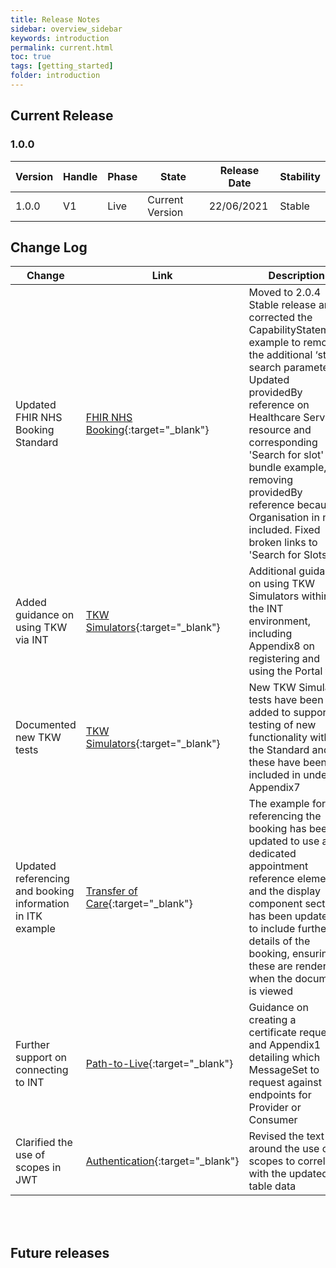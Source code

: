 ```yaml
---
title: Release Notes
sidebar: overview_sidebar
keywords: introduction
permalink: current.html
toc: true
tags: [getting_started]
folder: introduction
---
```


## Current Release

### 1.0.0

Version | Handle  | Phase             | State           | Release Date | Stability
--------|---------|-------------------|-----------------|--------------|----------------
1.0.0   | V1     | Live | Current Version | 22/06/2021   | Stable

## Change Log

Change                                    | Link                                                                                                                 | Description                                                                                                                          | Impact           
------------------------------------------|----------------------------------------------------------------------------------------------------------------------|--------------------------------------------------------------------------------------------------------------------------------------|:-----------------------------------------------------------------------------------------------------------------------:|
Updated FHIR NHS Booking Standard         | [FHIR NHS Booking](https://developer.nhs.uk/apis/nhsbooking-2.0.4/overview_release_notes.html){:target="\_blank"}	| Moved to 2.0.4 Stable release and corrected the CapabilityStatement example to remove the additional ‘start’ search parameter. Updated providedBy reference on Healthcare Service resource and corresponding 'Search for slot' bundle example, removing providedBy reference because Organisation in not included. Fixed broken links to 'Search for Slots'    | <mark style="background-color: LightGreen">non-breaking</mark>
Added guidance on using TKW via INT       | [TKW Simulators](sims_install.html){:target="\_blank"}																| Additional guidance on using TKW Simulators within the INT environment, including Appendix8 on registering and using the Portal tool         | <mark style="background-color: LightGreen">non-breaking</mark>
Documented new TKW tests                  | [TKW Simulators](sims_install.html){:target="\_blank"}																| New TKW Simulator tests have been added to support testing of new functionality within the Standard and these have been included in under Appendix7        | <mark style="background-color: LightGreen">non-breaking</mark>
Updated referencing and booking information in ITK example        | [Transfer of Care](fs_xfercare.html){:target="\_blank"}										| The example for referencing the booking has been updated to use a dedicated appointment reference element and the display component section has been updated to include further details of the booking, ensuring these are rendered when the document is viewed | <mark style="background-color: LightGreen">non-breaking</mark> 
Further support on connecting to INT      | [Path-to-Live](dep_devptl.html){:target="\_blank"}																	| Guidance on creating a certificate request and Appendix1 detailing which MessageSet to request against endpoints for Provider or Consumer    | <mark style="background-color: LightGreen">non-breaking</mark>
Clarified the use of scopes in JWT        | [Authentication](fs_authentication.html#requested_scope-claim){:target="\_blank"}																	| Revised the text around the use of scopes to correlate with the updated table data    | <mark style="background-color: LightGreen">non-breaking</mark>

<br>
<br>

## Future releases


